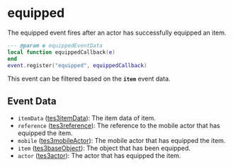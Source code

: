 # equipped

The equipped event fires after an actor has successfully equipped an item.

```lua
--- @param e equippedEventData
local function equippedCallback(e)
end
event.register("equipped", equippedCallback)
```

This event can be filtered based on the **`item`** event data.

## Event Data

* `itemData` ([tes3itemData](../../types/tes3itemData)): The item data of item.
* `reference` ([tes3reference](../../types/tes3reference)): The reference to the mobile actor that has equipped the item.
* `mobile` ([tes3mobileActor](../../types/tes3mobileActor)): The mobile actor that has equipped the item.
* `item` ([tes3baseObject](../../types/tes3baseObject)): The object that has been equipped.
* `actor` ([tes3actor](../../types/tes3actor)): The actor that has equipped the item.

